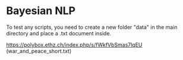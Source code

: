 # Bayesian NLP

To test any scripts, you need to create a new folder "data" in the main directory and place a .txt document inside.

https://polybox.ethz.ch/index.php/s/fWkfVbSmas7lqEU (war_and_peace_short.txt)

